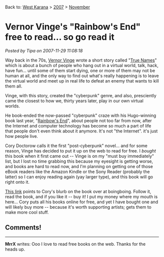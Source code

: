 Back to: [West Karana](/posts/westkarana.md) > [2007](/posts/2007/westkarana.md) > [November](./westkarana.md)
# Vernor Vinge's "Rainbow's End" free to read... so go read it

*Posted by Tipa on 2007-11-29 11:08:18*

Way back in the 70s, [Vernor Vinge](http://en.wikipedia.org/wiki/Vernor_Vinge) wrote a short story called "[True Names](http://en.wikipedia.org/wiki/True_Names)" which is about a bunch of people who hang out in a virtual world, talk, hack, have fun... until some of them start dying, one or more of them may not be human at all, and the only way to find out what's really happening is to leave the virtual world and meet up in real life to defeat an enemy that wants to kill them all.

Vinge, with this story, created the "cyberpunk" genre, and also, presciently came the closest to how we, thirty years later, play in our own virtual worlds.

He book-ended the now-passed "cyberpunk" craze with his Hugo-winning book last year, "[Rainbow's End](http://en.wikipedia.org/wiki/Rainbows_End)", about people not too far from now, after the Internet and computer technology has become so much a part of life that people don't even think about it anymore. It's not "the Internet". it's just how people live.

Cory Doctorow calls it the first "post-cyberpunk" novel... and for some reason, Vinge has decided to put it up on the web to read for free. I *bought* this book when it first came out -- Vinge is on my "must buy immediately" list, but I lost no time grabbing this because my eyesight is getting worse, and books are hard to read now, and I'm planning on getting one of those eBook readers like the Amazon Kindle or the Sony Reader (probably the latter) so I can enjoy reading again (yay larger type), and this book will go right onto it.

[This link](http://www.boingboing.net/2007/11/28/vinges-brilliant-rai.html) points to Cory's blurb on the book over at boingboing. Follow it, read the book, and if you like it -- buy it! I put my money where my mouth is here... Cory puts all his books online for free, and yet I have bought one and will likely buy more -- because it's worth supporting artists; gets them to make more cool stuff.

## Comments!
---
**MrrX** writes: Ooo I love to read free books on the web.    Thanks for the heads up.
